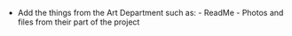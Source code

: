 - Add the things from the Art Department such as:
        - ReadMe
        - Photos and files from their part of the project

